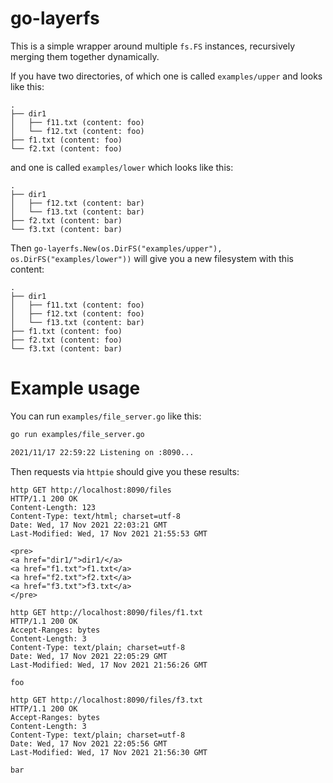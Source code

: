 # go-layerfs

This is a simple wrapper around multiple `fs.FS` instances, recursively merging them together dynamically.


If you have two directories, of which one is called `examples/upper` and looks like this:

```
.
├── dir1
│   ├── f11.txt (content: foo)
│   └── f12.txt (content: foo)
├── f1.txt (content: foo)
└── f2.txt (content: foo)
```

and one is called `examples/lower` which looks like this:

```
.
├── dir1
│   ├── f12.txt (content: bar)
│   └── f13.txt (content: bar)
├── f2.txt (content: bar)
└── f3.txt (content: bar)
```

Then `go-layerfs.New(os.DirFS("examples/upper"), os.DirFS("examples/lower"))` will give you a new filesystem with this content:

```
.
├── dir1
│   ├── f11.txt (content: foo)
│   ├── f12.txt (content: foo)
│   └── f13.txt (content: bar)
├── f1.txt (content: foo)
├── f2.txt (content: foo)
└── f3.txt (content: bar)
```

# Example usage

You can run `examples/file_server.go` like this:

```bash
go run examples/file_server.go

2021/11/17 22:59:22 Listening on :8090...
```

Then requests via `httpie` should give you these results:

```
http GET http://localhost:8090/files
HTTP/1.1 200 OK
Content-Length: 123
Content-Type: text/html; charset=utf-8
Date: Wed, 17 Nov 2021 22:03:21 GMT
Last-Modified: Wed, 17 Nov 2021 21:55:53 GMT

<pre>
<a href="dir1/">dir1/</a>
<a href="f1.txt">f1.txt</a>
<a href="f2.txt">f2.txt</a>
<a href="f3.txt">f3.txt</a>
</pre>
```

```
http GET http://localhost:8090/files/f1.txt
HTTP/1.1 200 OK
Accept-Ranges: bytes
Content-Length: 3
Content-Type: text/plain; charset=utf-8
Date: Wed, 17 Nov 2021 22:05:29 GMT
Last-Modified: Wed, 17 Nov 2021 21:56:26 GMT

foo
```

```
http GET http://localhost:8090/files/f3.txt
HTTP/1.1 200 OK
Accept-Ranges: bytes
Content-Length: 3
Content-Type: text/plain; charset=utf-8
Date: Wed, 17 Nov 2021 22:05:56 GMT
Last-Modified: Wed, 17 Nov 2021 21:56:30 GMT

bar
```
